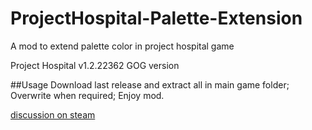 # ProjectHospital-Palette-Extension
A mod to extend palette color in project hospital game

Project Hospital v1.2.22362 GOG version

##Usage
Download last release and extract all in main game folder;
Overwrite when required;
Enjoy mod.

[discussion on steam](https://steamcommunity.com/app/868360/discussions/0/2995423424881194999/)